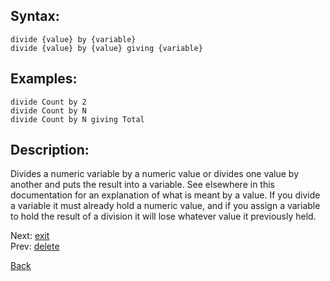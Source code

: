 ## Syntax:
`divide {value} by {variable}`  
`divide {value} by {value} giving {variable}`
## Examples:
`divide Count by 2`  
`divide Count by N`  
`divide Count by N giving Total`
## Description:
Divides a numeric variable by a numeric value or divides one value by another and puts the result into a variable. See elsewhere in this documentation for an explanation of what is meant by a value. If you divide a variable it must already hold a numeric value, and if you assign a variable to hold the result of a division it will lose whatever value it previously held. 

Next: [exit](exit.md)  
Prev: [delete](delete.md)

[Back](../core.md)
